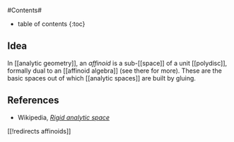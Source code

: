 
#Contents#
* table of contents
{:toc}

## Idea

In [[analytic geometry]], an _affinoid_ is a sub-[[space]] of a unit [[polydisc]], formally dual to an [[affinoid algebra]] (see there for more). These are the basic spaces out of which [[analytic spaces]] are built by gluing. 

## References

* Wikipedia, _[Rigid analytic space](http://en.wikipedia.org/wiki/Rigid_analytic_space)_

[[!redirects affinoids]]